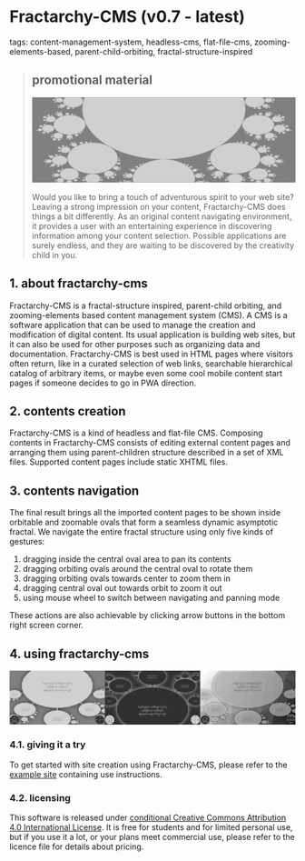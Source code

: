 # Fractarchy-CMS (v0.7 - latest)

tags: content-management-system, headless-cms, flat-file-cms, zooming-elements-based, parent-child-orbiting, fractal-structure-inspired

> ## promotional material
> 
> ![](contents/image1.jpg)
> 
> Would you like to bring a touch of adventurous spirit to your web site? Leaving a strong impression on your content, Fractarchy-CMS does things a bit differently. As an original content navigating environment, it provides a user with an entertaining experience in discovering information among your content selection. Possible applications are surely endless, and they are waiting to be discovered by the creativity child in you.

## 1. about fractarchy-cms

Fractarchy-CMS is a fractal-structure inspired, parent-child orbiting, and zooming-elements based content management system (CMS). A CMS is a software application that can be used to manage the creation and modification of digital content. Its usual application is building web sites, but it can also be used for other purposes such as organizing data and documentation. Fractarchy-CMS is best used in HTML pages where visitors often return, like in a curated selection of web links, searchable hierarchical catalog of arbitrary items, or maybe even some cool mobile content start pages if someone decides to go in PWA direction.

## 2. contents creation

Fractarchy-CMS is a kind of headless and flat-file CMS. Composing contents in Fractarchy-CMS consists of editing external content pages and arranging them using parent-children structure described in a set of XML files. Supported content pages include static XHTML files.

## 3. contents navigation

The final result brings all the imported content pages to be shown inside orbitable and zoomable ovals that form a seamless dynamic asymptotic fractal. We navigate the entire fractal structure using only five kinds of gestures:

1. dragging inside the central oval area to pan its contents
2. dragging orbiting ovals around the central oval to rotate them
3. dragging orbiting ovals towards center to zoom them in
4. dragging central oval out towards orbit to zoom it out
5. using mouse wheel to switch between navigating and panning mode

These actions are also achievable by clicking arrow buttons in the bottom right screen corner.

## 4. using fractarchy-cms

![](media/ssh-3x400.png)

### 4.1. giving it a try

To get started with site creation using Fractarchy-CMS, please refer to the [example site](https://fractarchy.github.io/fractarchy-cms/) containing use instructions.

### 4.2. licensing

This software is released under [conditional Creative Commons Attribution 4.0 International License](LICENSE). It is free for students and for limited personal use, but if you use it a lot, or your plans meet commercial use, please refer to the licence file for details about pricing.

